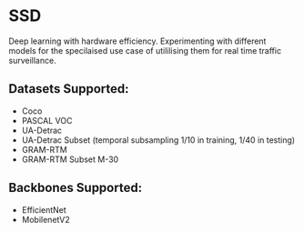 # SSD
Deep learning with hardware efficiency. Experimenting with different models for the specilaised use case of utililising them for real time traffic surveillance. 

## Datasets Supported:
* Coco
* PASCAL VOC
* UA-Detrac
* UA-Detrac Subset (temporal subsampling 1/10 in training, 1/40 in testing)
* GRAM-RTM
* GRAM-RTM Subset M-30

## Backbones Supported:
* EfficientNet
* MobilenetV2

